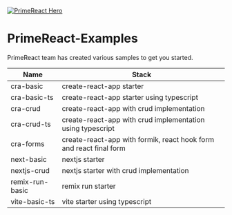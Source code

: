 [![PrimeReact Hero](https://primefaces.org/primereact/images/primereact-logo-dark.svg)](https://www.primefaces.org/primereact)


# PrimeReact-Examples
PrimeReact team has created various samples to get you started.

| Name  | Stack |
| ------------- | ------------- |
| cra-basic  | create-react-app starter |
| cra-basic-ts  | create-react-app starter using typescript |
| cra-crud  | create-react-app with crud implementation |
| cra-crud-ts  | create-react-app with crud implementation using typescript |
| cra-forms  | create-react-app with formik, react hook form and react final form |
| next-basic  | nextjs starter |
| nextjs-crud  | nextjs starter with crud implementation |
| remix-run-basic  | remix run starter |
| vite-basic-ts  | vite starter using typescript |


